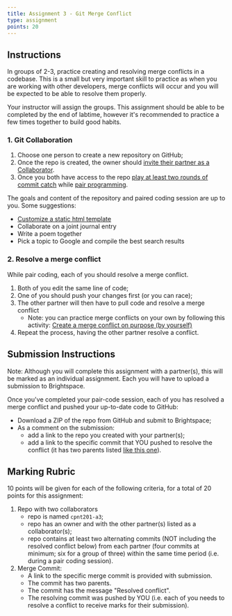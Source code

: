 ```yaml
---
title: Assignment 3 - Git Merge Conflict
type: assignment
points: 20
---
```


## Instructions

In groups of 2-3, practice creating and resolving merge conflicts in a codebase. This is a small but very important skill to practice as when you are working with other developers, merge conflicts will occur and you will be expected to be able to resolve them properly.

Your instructor will assign the groups. This assignment should be able to be completed by the end of labtime, however it's recommended to practice a few times together to build good habits.

### 1. Git Collaboration

1. Choose one person to create a new repository on GitHub;
2. Once the repo is created, the owner should [invite their partner as a Collaborator](https://docs.github.com/en/account-and-profile/setting-up-and-managing-your-github-user-account/managing-access-to-your-personal-repositories/inviting-collaborators-to-a-personal-repository).
3. Once you both have access to the repo [play at least two rounds of commit catch](https://gist.github.com/acidtone/3a7ff64489b4fc641f0b96be8edd561d) while [pair programming](https://gist.github.com/acidtone/caa20b2520814a94240043c40301024a).

The goals and content of the repository and paired coding session are up to you. Some suggestions:

- [Customize a static html template](/labs/git/deploy-static-template)
- Collaborate on a joint journal entry
- Write a poem together
- Pick a topic to Google and compile the best search results

### 2. Resolve a merge conflict

While pair coding, each of you should resolve a merge conflict.

1. Both of you edit the same line of code;
2. One of you should push your changes first (or you can race);
3. The other partner will then have to pull code and resolve a merge conflict
   - Note: you can practice merge conflicts on your own by following this activity: [Create a merge conflict on purpose (by yourself)](https://gist.github.com/acidtone/d8c2e285c9b25fcb7443a4f0f4e4b4e6)
4. Repeat the process, having the other partner resolve a conflict.

## Submission Instructions

Note: Although you will complete this assignment with a partner(s), this will be marked as an individual assignment. Each you will have to upload a submission to Brightspace.

Once you've completed your pair-code session, each of you has resolved a merge conflict and pushed your up-to-date code to GitHub:

- Download a ZIP of the repo from GitHub and submit to Brightspace;
- As a comment on the submission:
  - add a link to the repo you created with your partner(s);
  - add a link to the specific commit that YOU pushed to resolve the conflict (it has two parents listed [like this one](https://github.com/sait-wbdv/hello-conflict/commit/3accba9e0ec9abdbd542fc3ee05cf680fd792115)).

## Marking Rubric

10 points will be given for each of the following criteria, for a total of 20 points for this assignment:

1. Repo with two collaborators
   - repo is named `cpnt201-a3`;
   - repo has an owner and with the other partner(s) listed as a collaborator(s);
   - repo contains at least two alternating commits (NOT including the resolved conflict below) from each partner (four commits at minimum; six for a group of three) within the same time period (i.e. during a pair coding session).
2. Merge Commit:
   - A link to the specific merge commit is provided with submission.
   - The commit has two parents.
   - The commit has the message "Resolved conflict".
   - The resolving commit was pushed by YOU (i.e. each of you needs to resolve a conflict to receive marks for their submission).
